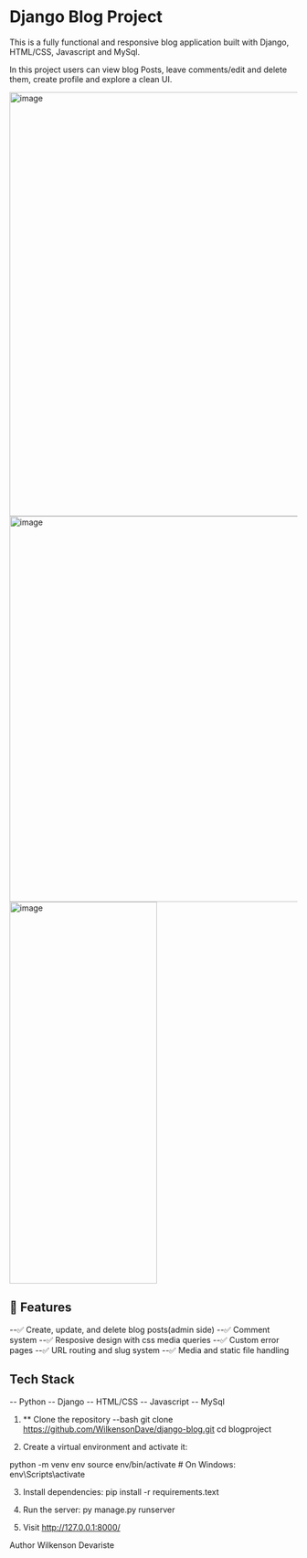 
# Django Blog Project

This is a fully functional and responsive  blog application built with Django, HTML/CSS, Javascript and MySql.

In this project users can view blog Posts, leave comments/edit and delete them, create profile and explore a clean UI.

<img width="1536" height="742" alt="image" src="https://github.com/user-attachments/assets/4ee71e36-01e7-42fc-921d-0419c09db6c0" />







<img width="577" height="675" alt="image" src="https://github.com/user-attachments/assets/eac8d7d2-77d2-4ae2-bc50-62831fcd9bf0" />









<img width="258" height="668" alt="image" src="https://github.com/user-attachments/assets/12c1526f-dbc4-43a2-8f55-8a92d14a2e86" />



## 🚀 Features

--✅ Create, update, and delete blog posts(admin side)
--✅ Comment system
--✅ Resposive design with css media queries
--✅ Custom error pages
--✅ URL routing and slug system
--✅ Media and static file handling



## Tech Stack

-- Python
-- Django
-- HTML/CSS
-- Javascript
-- MySql 



1. ** Clone the repository
--bash
git clone https://github.com/WilkensonDave/django-blog.git
cd blogproject


2. Create a virtual environment and activate it:

python -m venv env
source env/bin/activate     # On Windows: env\Scripts\activate

3. Install dependencies:
pip install -r requirements.text

4. Run the server:
py manage.py runserver

5. Visit
http://127.0.0.1:8000/



Author
Wilkenson Devariste
